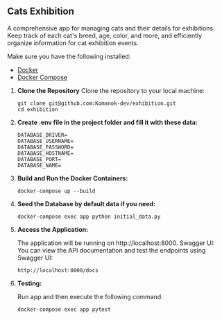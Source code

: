 ## Cats Exhibition

A comprehensive app for managing cats and their details for exhibitions. Keep track of each cat's breed, age, color, and more, and efficiently organize information for cat exhibition events.

Make sure you have the following installed:
- [Docker](https://docs.docker.com/get-docker/)
- [Docker Compose](https://docs.docker.com/compose/install/)

1. **Clone the Repository**
    Clone the repository to your local machine:
    ```
    git clone git@github.com:Komanok-dev/exhibition.git
    cd exhibition
    ```

2. **Create .env file in the project folder and fill it with these data:**
    ```
    DATABASE_DRIVER=
    DATABASE_USERNAME=
    DATABASE_PASSWORD=
    DATABASE_HOSTNAME=
    DATABASE_PORT=
    DATABASE_NAME=
    ```

3. **Build and Run the Docker Containers:**
    ```
    docker-compose up --build
    ```

4. **Seed the Database by default data if you need:**
    ```
    docker-compose exec app python initial_data.py
    ```

5. **Access the Application:**

    The application will be running on http://localhost:8000.
    Swagger UI: You can view the API documentation and test the endpoints using Swagger UI:
    ```
    http://localhost:8000/docs
    ```

4. **Testing:**

    Run app and then execute the following command:
    ```
    docker-compose exec app pytest
    ```
